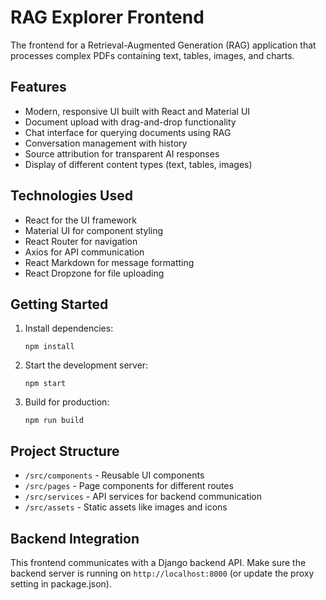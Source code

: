 # RAG Explorer Frontend

The frontend for a Retrieval-Augmented Generation (RAG) application that processes complex PDFs containing text, tables, images, and charts.

## Features

- Modern, responsive UI built with React and Material UI
- Document upload with drag-and-drop functionality
- Chat interface for querying documents using RAG
- Conversation management with history
- Source attribution for transparent AI responses
- Display of different content types (text, tables, images)

## Technologies Used

- React for the UI framework
- Material UI for component styling
- React Router for navigation
- Axios for API communication
- React Markdown for message formatting
- React Dropzone for file uploading

## Getting Started

1. Install dependencies:
   ```
   npm install
   ```

2. Start the development server:
   ```
   npm start
   ```

3. Build for production:
   ```
   npm run build
   ```

## Project Structure

- `/src/components` - Reusable UI components
- `/src/pages` - Page components for different routes
- `/src/services` - API services for backend communication
- `/src/assets` - Static assets like images and icons

## Backend Integration

This frontend communicates with a Django backend API. Make sure the backend server is running on `http://localhost:8000` (or update the proxy setting in package.json). 
